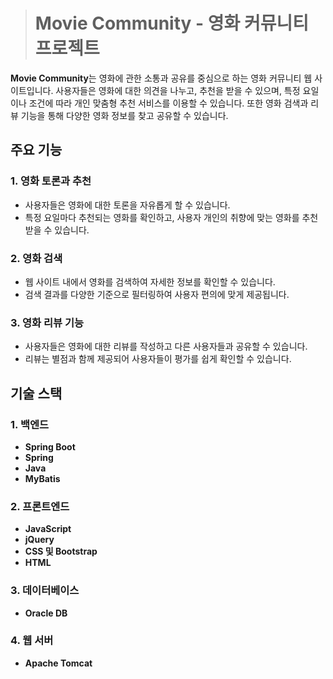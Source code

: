 ># Movie Community - 영화 커뮤니티 프로젝트
**Movie Community**는 영화에 관한 소통과 공유를 중심으로 하는 영화 커뮤니티 웹 사이트입니다. 사용자들은 영화에 대한 의견을 나누고, 추천을 받을 수 있으며, 특정 요일이나 조건에 따라 개인 맞춤형 추천 서비스를 이용할 수 있습니다. 또한 영화 검색과 리뷰 기능을 통해 다양한 영화 정보를 찾고 공유할 수 있습니다.

## 주요 기능

### 1. **영화 토론과 추천**
   - 사용자들은 영화에 대한 토론을 자유롭게 할 수 있습니다.
   - 특정 요일마다 추천되는 영화를 확인하고, 사용자 개인의 취향에 맞는 영화를 추천 받을 수 있습니다.

### 2. **영화 검색**
   - 웹 사이트 내에서 영화를 검색하여 자세한 정보를 확인할 수 있습니다.
   - 검색 결과를 다양한 기준으로 필터링하여 사용자 편의에 맞게 제공됩니다.

### 3. **영화 리뷰 기능**
   - 사용자들은 영화에 대한 리뷰를 작성하고 다른 사용자들과 공유할 수 있습니다.
   - 리뷰는 별점과 함께 제공되어 사용자들이 평가를 쉽게 확인할 수 있습니다.

## 기술 스택

### 1. **백엔드**
   - **Spring Boot**
   - **Spring**
   - **Java**
   - **MyBatis**

### 2. **프론트엔드**
   - **JavaScript**
   - **jQuery**
   - **CSS 및 Bootstrap**
   - **HTML**

### 3. **데이터베이스**
   - **Oracle DB**

### 4. **웹 서버**
   - **Apache Tomcat**
